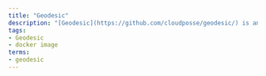 ```yaml
---
title: "Geodesic"
description: "[Geodesic](https://github.com/cloudposse/geodesic/) is an interactive command-line shell which bundles all essential open source cloud orchestration tools needed administer clusters from the command line. The only dependency is that docker is installed. The tools provided include `kops`, `terraform`, `eb` cli, `aws` cli, etc"
tags:
- Geodesic
- docker image
terms:
- geodesic
---
```

